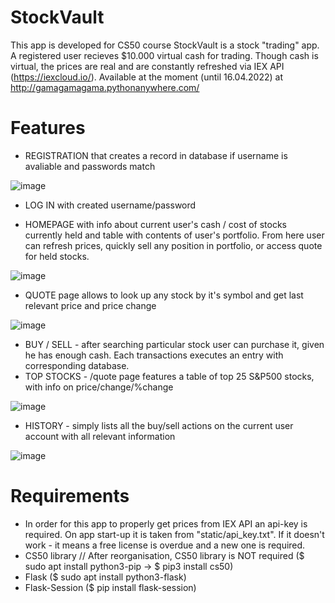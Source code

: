 # StockVault
This app is developed for CS50 course
StockVault is a stock "trading" app. A registered user recieves $10.000 virtual cash for trading. Though cash is virtual, the prices are real and are constantly refreshed via IEX API (https://iexcloud.io/).
Available at the moment (until 16.04.2022) at http://gamagamagama.pythonanywhere.com/ 

# Features
- REGISTRATION that creates a record in database if username is avaliable and passwords match

![image](https://user-images.githubusercontent.com/119735427/217042555-f276842c-b276-4963-8a01-d100f3519644.png)

- LOG IN with created username/password

- HOMEPAGE with info about current user's cash / cost of stocks currently held and table with contents of user's portfolio. From here user can refresh prices, quickly sell any position in portfolio, or access quote for held stocks.

![image](https://user-images.githubusercontent.com/119735427/217196541-daf7304f-1e30-43a4-a80c-2eed7ddd3993.png)

- QUOTE page allows to look up any stock by it's symbol and get last relevant price and price change

![image](https://user-images.githubusercontent.com/119735427/217196706-6c0ba132-8944-4fc6-b966-659f9288d8d7.png)

- BUY / SELL - after searching particular stock user can purchase it, given he has enough cash. Each transactions executes an entry with corresponding database.
- TOP STOCKS - /quote page features a table of top 25 S&P500 stocks, with info on price/change/%change

![image](https://user-images.githubusercontent.com/119735427/217197317-a2c47645-c9f8-4ea7-8d90-60c36e0e3b0b.png)

- HISTORY - simply lists all the buy/sell actions on the current user account with all relevant information

![image](https://user-images.githubusercontent.com/119735427/217196941-9b65afc6-a482-45ca-8823-e0c070ab25bc.png)

# Requirements
- In order for this app to properly get prices from IEX API an api-key is required. On app start-up it is taken from "static/api_key.txt". If it doesn't work - it means a free license is overdue and a new one is required. 
- CS50 library // After reorganisation, CS50 library is NOT required ($ sudo apt install python3-pip -> $ pip3 install cs50)
- Flask           ($ sudo apt install python3-flask)
- Flask-Session   ($ pip install flask-session)
